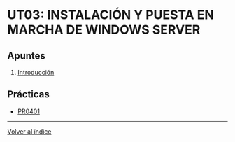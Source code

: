 # UT03: INSTALACIÓN Y PUESTA EN MARCHA DE WINDOWS SERVER

## Apuntes

1. [Introducción](./apuntes/1_introduccion.md)



## Prácticas

- [PR0401]()


--- 

[Volver al índice](../index.md) 